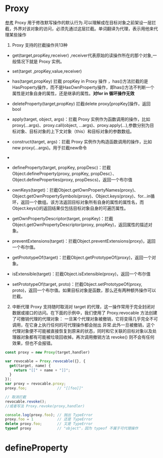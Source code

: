 




# Proxy
[参考](https://es6.ruanyifeng.com/#docs/proxy)
Proxy 用于修改默写操作的默认行为.可以理解成在目标对象之前架设一层拦截，外界对该对象的访问，必须先通过这层拦截。单词翻译为代理，表示用他来代理某些操作

1. Proxy 支持的拦截操作共13种
+ get(target,propKey,receiver)  ,receiver代表原始的读操作所在的那个对象,一般情况下就是 Proxy 实例。
  
+ set(target ,propKey,value,receiver)
  
+ has(target,propKey) 拦截 propKey in Proxy 操作 ，has()方法拦截的是HasProperty操作，而不是HasOwnProperty操作，即has()方法不判断一个属性是对象自身的属性，还是继承的属性。<strong>对for in 循环操作无效</strong>
  
+ deleteProperty(target,propKey) 拦截delete proxy[propKey]操作，返回bool

+ apply(target, object, args)：拦截 Proxy 实例作为函数调用的操作，比如proxy(...args)、proxy.call(object, ...args)、proxy.apply(...),参数分别为目标对象、目标对象的上下文对象（this）和目标对象的参数数组。
  
+ construct(target, args)：拦截 Proxy 实例作为构造函数调用的操作，比如new proxy(...args)。用于拦截new命令
+ 
+  defineProperty(target, propKey, propDesc)：拦截Object.defineProperty(proxy, propKey, propDesc）、Object.defineProperties(proxy, propDescs)，返回一个布尔值
  
+ ownKeys(target)：拦截Object.getOwnPropertyNames(proxy)、Object.getOwnPropertySymbols(proxy)、Object.keys(proxy)、for...in循环，返回一个数组。该方法返回目标对象所有自身的属性的属性名，而Object.keys()的返回结果仅包括目标对象自身的可遍历属性。
  
+  getOwnPropertyDescriptor(target, propKey)：拦截Object.getOwnPropertyDescriptor(proxy, propKey)，返回属性的描述对象。
  
+ preventExtensions(target)：拦截Object.preventExtensions(proxy)，返回一个布尔值。
  
+ getPrototypeOf(target)：拦截Object.getPrototypeOf(proxy)，返回一个对象。
  
+ isExtensible(target)：拦截Object.isExtensible(proxy)，返回一个布尔值
  
+ setPrototypeOf(target, proto)：拦截Object.setPrototypeOf(proxy, proto)，返回一个布尔值。如果目标对象是函数，那么还有两种额外操作可以拦截。
  
2. 中断代理
Proxy 支持随时取消对 target 的代理，这一操作常用于完全封闭对数据或接口的访问。在下面的示例中，我们使用了 Proxy.revocable 方法创建了可撤销代理的代理对象：
一旦某个代理对象被撤销，它将变得几乎完全不可调用，在它身上执行任何的可代理操作都会抛出 异常.此外一旦被撤销，这个代理对象便不可能被直接恢复到原来的状态，同时和它关联的目标对象以及处理器对象都有可能被垃圾回收掉。再次调用撤销方法 revoke() 则不会有任何效果，但也不会报错。
```javascript
const proxy = new Proxy(target,handler)

var revocable = Proxy.revocable({}, {
  get(target, name) {
    return "[[" + name + "]]";
  }
});
var proxy = revocable.proxy;
proxy.foo;              // "[[foo]]"

// 取消拦截
revocable.revoke();
//或者写法 Proxy.revoke(proxy,handler)

console.log(proxy.foo); // 抛出 TypeError
proxy.foo = 1           // 还是 TypeError
delete proxy.foo;       // 又是 TypeError
typeof proxy            // "object"，因为 typeof 不属于可代理操作
```


# defineProperty